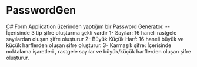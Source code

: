 # PasswordGen
C# Form Application üzerinden yaptığım bir Password Generator.
-- İçerisinde 3 tip şifre oluşturma şekli vardır
1- Sayılar: 16 haneli rastgele sayılardan oluşan şifre oluşturur
2- Büyük Küçük Harf: 16 haneli büyük ve küçük harflerden oluşan şifre oluşturur.
3- Karmaşık şifre: İçerisinde noktalama işaretleri , rastgele sayılar ve büyük/küçük harflerden oluşan şifre oluşturur.
